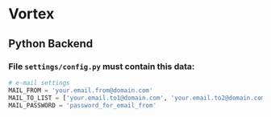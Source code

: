 # Vortex

## Python Backend

### File `settings/config.py` must contain this data:

```python
# e-mail settings
MAIL_FROM = 'your.email.from@domain.com'
MAIL_TO_LIST = ['your.email.to1@domain.com', 'your.email.to2@domain.com']
MAIL_PASSWORD = 'password_for_email_from'
```
